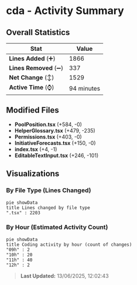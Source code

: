 # cda - Activity Summary 

## Overall Statistics

| Stat                   | Value                                                             |
| ---------------------- | ----------------------------------------------------------------- |
| **Lines Added** (➕)   | 1866                                          |
| **Lines Removed** (➖) | 337                                        |
| **Net Change** (↕)    | 1529                |
| **Active Time** (⌚)   | 94 minutes |


## Modified Files
- **PoolPosition.tsx** (+584, -0)
- **HelperGlossary.tsx** (+479, -235)
- **Permissions.tsx** (+403, -0)
- **InitiativeForecasts.tsx** (+150, -0)
- **index.tsx** (+4, -1)
- **EditableTextInput.tsx** (+246, -101)

## Visualizations

### By File Type (Lines Changed)

```mermaid
pie showData
title Lines changed by file type
".tsx" : 2203
```

### By Hour (Estimated Activity Count)

```mermaid
pie showData
title Coding activity by hour (count of changes)
"09h" : 2
"10h" : 20
"11h" : 40
"12h" : 2
```


> **Last Updated:** 13/06/2025, 12:02:43